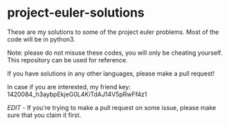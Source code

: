 # project-euler-solutions
These are my solutions to some of the project euler problems. Most of the code will be in python3. 

Note: please do not misuse these codes, you will only be cheating yourself. This repository can be used for reference.

If you have solutions in any other languages, please make a pull request!

In case if you are interested, my friend key: 1420084_h3aybpEkjeG0L4KiTdAJ14V5pRwFf4z1

*EDIT* - If you're trying to make a pull request on some issue, please make sure that you claim it first. 
